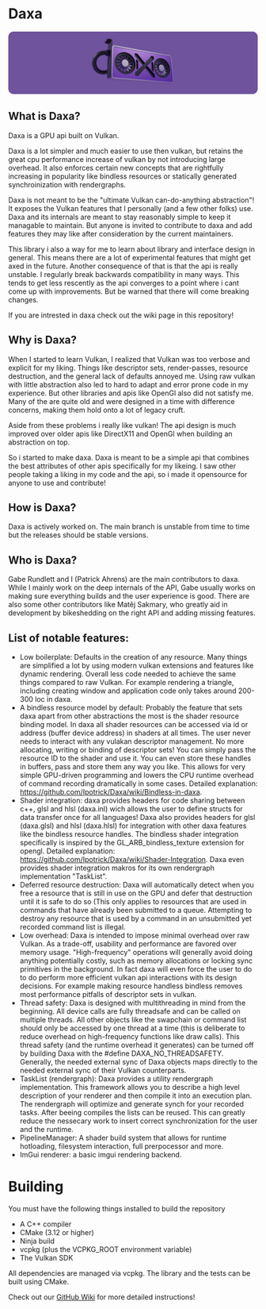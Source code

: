 # Daxa

<p align="center">
  <!-- <a href="https://github.com/Ipotrick/Daxa"> -->
    <img src="misc/daxa-logo.png" width="800" alt="Daxa logo">
  <!-- </a> -->
</p>

## What is Daxa?
Daxa is a GPU api built on Vulkan.

Daxa is a lot simpler and much easier to use then vulkan, but retains the great cpu performance increase of vulkan by not introducing large overhead. It also enforces certain new concepts that are rightfully increasing in popularity like bindless resources or statically generated synchroinization with rendergraphs.

Daxa is not meant to be the "ultimate Vulkan can-do-anything abstraction"! It exposes the Vulkan features that I personally (and a few other folks) use. Daxa and its internals are meant to stay reasonably simple to keep it managable to maintain. But anyone is invited to contribute to daxa and add features they may like after consideration by the current maintainers.

This library i also a way for me to learn about library and interface design in general. This means there are a lot of experimental features that might get axed in the future. Another consequence of that is that the api is really unstable. I regularly break backwards compatibility in many ways. This tends to get less rescently as the api converges to a point where i cant come up with improvements. But be warned that there will come breaking changes.

If you are intrested in daxa check out the wiki page in this repository!

## Why is Daxa?

When I started to learn Vulkan, I realized that Vulkan was too verbose and explicit for my liking. Things like descriptor sets, render-passes, resource destruction, and the general lack of defaults annoyed me. 
Using raw vulkan with little abstraction also led to hard to adapt and error prone code in my experience. 
But other libraries and apis like OpenGl also did not satisfy me. Many of the are quite old and were designed in a time with difference concerns, making them hold onto a lot of legacy cruft.

Aside from these problems i really like vulkan! The api design is much improved over older apis like DirectX11 and OpenGl when building an abstraction on top.

So i started to make daxa. Daxa is meant to be a simple api that combines the best attributes of other apis specifically for my likeing. I saw other people taking a liking in my code and the api, so i made it opensource for anyone to use and contribute!

## How is Daxa?

Daxa is actively worked on. The main branch is unstable from time to time but the releases should be stable versions.

## Who is Daxa?

Gabe Rundlett and I (Patrick Ahrens) are the main contributors to daxa. While I mainly work on the deep internals of the API, Gabe usually works on making sure everything builds and the user experience is good. There are also some other contributors like Matěj Sakmary, who greatly aid in development by bikeshedding on the right API and adding missing features.

## List of notable features:
* Low boilerplate: Defaults in the creation of any resource. Many things are simplified a lot by using modern vulkan extensions and features like dynamic rendering. Overall less code needed to achieve the same things compared to raw Vulkan. For example rendering a triangle, including creating window and application code only takes around 200-300 loc in daxa.
* A bindless resource model by default: Probably the feature that sets daxa apart from other abstractions the most is the shader resource binding model. In daxa all shader resources can be accessed via id or address (buffer device address) in shaders at all times. The user never needs to interact with any vulakan descriptor management. No more allocating, writing or binding of descriptor sets! You can simply pass the resource ID to the shader and use it. You can even store these handles in buffers, pass and store them any way you like. This allows for very simple GPU-driven programming and lowers the CPU runtime overhead of command recording dramatically in some cases. Detailed explanation: https://github.com/Ipotrick/Daxa/wiki/Bindless-in-daxa.
* Shader integration: daxa provides headers for code sharing between c++, glsl and hlsl (daxa.inl) wich allows the user to define structs for data transfer once for all languages! Daxa also provides headers for glsl (daxa.glsl) and hlsl (daxa.hlsl) for integration with other daxa features like the bindless resource handles.
The bindless shader integration specifically is inspired by the GL_ARB_bindless_texture extension for opengl. Detailed explanation: https://github.com/Ipotrick/Daxa/wiki/Shader-Integration.
Daxa even provides shader integration makros for its own rendergraph implementation "TaskList".
* Deferred resource destruction: Daxa will automatically detect when you free a resource that is still in use on the GPU and defer that destruction until it is safe to do so (This only applies to resources that are used in commands that have already been submitted to a queue. Attempting to destroy any resource that is used by a command in an unsubmitted yet recorded command list is illegal.
* Low overhead: Daxa is intended to impose minimal overhead over raw Vulkan. As a trade-off, usability and performance are favored over memory usage. "High-frequency" operations will generally avoid doing anything potentially costly, such as memory allocations or locking sync primitives in the background. 
In fact daxa will even force the user to do to do perform more efficient vulkan api interactions with its design decisions. For example making resource handless bindless removes most performance pitfalls of descriptor sets in vulkan. 
* Thread safety: Daxa is designed with multithreading in mind from the beginning. All device calls are fully threadsafe and can be called on multiple threads. All other objects like the swapchain or command list should only be accessed by one thread at a time (this is deliberate to reduce overhead on high-frequency functions like draw calls). This thread safety (and the runtime overhead it generates) can be turned off by building Daxa with the #define DAXA_NO_THREADSAFETY. Generally, the needed external sync of Daxa objects maps directly to the needed external sync of their Vulkan counterparts.
* TaskList (rendergraph): Daxa provides a utility rendergraph implementation. This framework allows you to describe a high level description of your renderer and then compile it into an execution plan. The rendergraph will optimize and generate synch for your recorded tasks. After beeing compiles the lists can be reused. This can greatly reduce the nessecary work to insert correct synchronization for the user and the runtime.
* PipelineManager: A shader build system that allows for runtime hotloading, filesystem interaction, full prerpocessor and more.
* ImGui renderer: a basic imgui rendering backend.

# Building
You must have the following things installed to build the repository
 * A C++ compiler
 * CMake (3.12 or higher)
 * Ninja build
 * vcpkg (plus the VCPKG_ROOT environment variable)
 * The Vulkan SDK

All dependencies are managed via vcpkg.
The library and the tests can be built using CMake.

Check out our [GitHub Wiki](https://github.com/Ipotrick/Daxa/wiki) for more detailed instructions!
